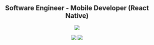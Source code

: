 <h2 align="center">Software Engineer - Mobile Developer (React Native)</h2>

<p align="center"><a href="https://stackoverflow.com/users/11938071"><img src="https://img.shields.io/badge/-Stack%20Overflow-%238a3ab9?style=social&logo=stackoverflow"></a>
</p>
<p align="center">
    <img align="center" src="https://github-readme-stats.vercel.app/api/top-langs/?username=cwnicoletti&hide=python,processing,objective-c&theme=github_dark&hide_border=true" />
    <img align="center" src="https://github-readme-stats.vercel.app/api?username=cwnicoletti&show_icons=true&theme=github_dark&hide_border=true&count_private=true&custom_title=GitHub%20Stats" />
</p>
